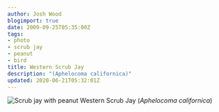 ```yaml
---
author: Josh Wood
blogimport: true
date: 2009-09-25T05:35:00Z
tags:
- photo
- scrub jay
- peanut
- bird
title: Western Scrub Jay
description: "(Aphelocoma californica)"
updated: 2020-06-21T05:32:01Z
---
```


![Scrub jay with peanut](/img/scrubjay.jpg "Western Scrub Jay (Aphelocoma californica)")
Western Scrub Jay (*Aphelocoma californica*)

